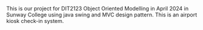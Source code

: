 This is our project for DIT2123 Object Oriented Modelling in April 2024 in Sunway College using java swing and MVC design pattern. This is an airport kiosk check-in system.
